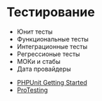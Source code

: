 # Тестирование

- Юнит тесты
- Функциональные тесты
- Интеграционные тесты
- Регрессионые тесты
- МОКи и стабы
- Дата провайдеры

* [PHPUnit Getting Started](https://phpunit.de/getting-started/phpunit-7.html) 
* [ProTesting](http://www.protesting.ru)

